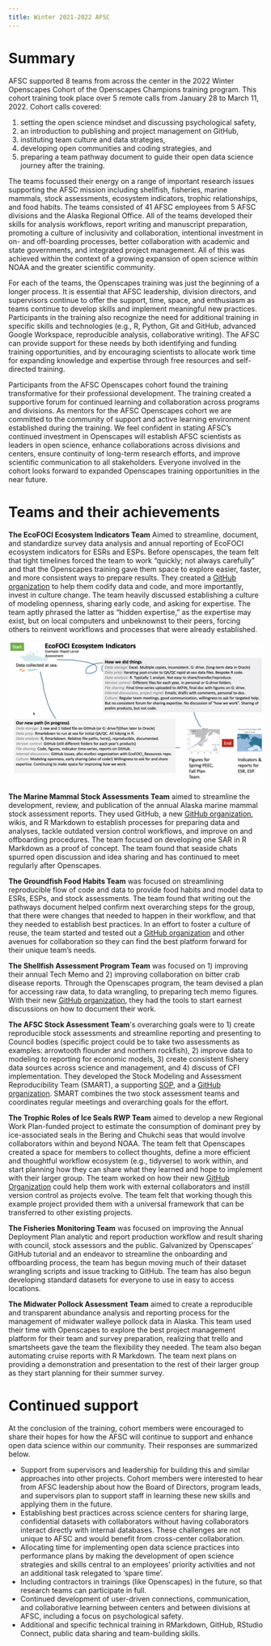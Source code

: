 ```yaml
---
title: Winter 2021-2022 AFSC
---
```


# Summary
AFSC supported 8 teams from across the center in the 2022 Winter Openscapes Cohort of the Openscapes Champions training program. This cohort training took place over 5 remote calls from January 28 to March 11, 2022. Cohort calls covered: 
1) setting the open science mindset and discussing psychological safety, 
2) an introduction to publishing and project management on GitHub, 
3) instituting team culture and data strategies, 
4) developing open communities and coding strategies, and 
5) preparing a team pathway document to guide their open data science journey after the training. 

The teams focussed their energy on a range of important research issues supporting the AFSC mission including shellfish, fisheries, marine mammals, stock assessments, ecosystem indicators, trophic relationships, and food habits. The teams consisted of 41 AFSC employees from 5 AFSC divisions and the Alaska Regional Office. All of the teams developed their skills for analysis workflows, report writing and manuscript preparation, promoting a culture of inclusivity and collaboration, intentional investment in on- and off-boarding processes, better collaboration with academic and state governments, and integrated project management. All of this was achieved within the context of a growing expansion of open science within NOAA and the greater scientific community. 

For each of the teams, the Openscapes training was just the beginning of a longer process. It is essential that AFSC leadership, division directors, and supervisors continue to offer the support, time, space, and enthusiasm as teams continue to develop skills and implement meaningful new practices. Participants in the training also recognize the need for additional training in specific skills and technologies (e.g., R, Python, Git and GitHub, advanced Google Workspace, reproducible analysis, collaborative writing). The AFSC can provide support for these needs by both identifying and funding training opportunities, and by encouraging scientists to allocate work time for expanding knowledge and expertise through free resources and self-directed training.

Participants from the AFSC Openscapes cohort found the training transformative for their professional development. The training created a supportive forum for continued learning and collaboration across programs and divisions. As mentors for the AFSC Openscapes cohort we are committed to the community of support and active learning environment established during the training. We feel confident in stating AFSC’s continued investment in Openscapes will establish AFSC scientists as leaders in open science, enhance collaborations across divisions and centers, ensure continuity of long-term research efforts, and improve scientific communication to all stakeholders. Everyone involved in the cohort looks forward to expanded Openscapes training opportunities in the near future.

# Teams and their achievements
**The EcoFOCI Ecosystem Indicators Team** Aimed to streamline, document, and standardize survey data analysis and annual reporting of EcoFOCI ecosystem indicators for ESRs and ESPs. Before openscapes, the team felt that tight timelines forced the team to work “quickly; not always carefully” and that the Openscapes training gave them space to explore easier, faster, and more consistent ways to prepare results. They created a [GitHub organization](https://github.com/afsc-ecofoci) to help them codify data and code, and more importantly, invest in culture change. The team heavily discussed establishing a culture of modeling openness, sharing early code, and asking for expertise. The team aptly phrased the latter as “hidden expertise,” as the expertise may exist, but on local computers and unbeknownst to their peers, forcing others to reinvent workflows and processes that were already established. 

![EcoFOCI diagram](/cohorts/images/AFSC2022-EcoFOCI.png)

**The Marine Mammal Stock Assessments Team** aimed to streamline the development, review, and publication of the annual Alaska marine mammal stock assessment reports. They used GitHub, a new [GitHub organization](https://github.com/NMML), wikis, and R Markdown to establish processes for preparing data and analyses, tackle outdated version control workflows, and improve on and offboarding procedures. The team focused on developing one SAR in R Markdown as a proof of concept. The team found that seaside chats spurred open discussion and idea sharing and has continued to meet regularly after Openscapes.

**The Groundfish Food Habits Team** was focused on streamlining reproducible flow of code and data to provide food habits and model data to ESRs, ESPs, and stock assessments. The team found that writing out the pathways document helped confirm next overarching steps for the group, that there were changes that needed to happen in their workflow, and that they needed to establish best practices. In an effort to foster a culture of reuse, the team started and tested out a [GitHub organization](https://github.com/NOAA-REEM/REEM_foodhabits) and other avenues for collaboration so they can find the best platform forward for their unique team’s needs. 

**The Shellfish Assessment Program Team** was focused on 1) improving their annual Tech Memo and 2) improving collaboration on bitter crab disease reports. Through the Openscapes program, the team devised a plan for accessing raw data, to data wrangling, to preparing tech memo figures. With their new [GitHub organization](https://github.com/AFSC-Shellfish-Assessment-Program), they had the tools to start earnest discussions on how to document their work. 

**The AFSC Stock Assessment Team**'s overarching goals were to 1) create reproducible stock assessments and streamline reporting and presenting to Council bodies (specific project could be to take two assessments as examples: arrowtooth flounder and northern rockfish), 2) improve data to modeling to reporting for economic models, 3) create consistent fishery data sources across science and management, and 4) discuss of CFI implementation. They developed the Stock Modeling and Assessment Reproducibility Team (SMART), a supporting [SOP](https://afsc-assessments.github.io/sop/), and a [GitHub organization](https://github.com/afsc-assessments). SMART combines the two stock assessment teams and coordinates regular meetings and overarching goals for the effort. 

**The Trophic Roles of Ice Seals RWP Team** aimed to develop a new Regional Work Plan-funded project to estimate the consumption of dominant prey by ice-associated seals in the Bering and Chukchi seas that would involve collaborators within and beyond NOAA. The team felt that Openscapes created a space for members to collect thoughts, define a more efficient and thoughtful workflow ecosystem (e.g., tidyverse) to work within, and start planning how they can share what they learned and hope to implement with their larger group. The team worked on how their new [GitHub Organization](https://github.com/TrophicRolesOfIceSeals) could help them work with external collaborators and instill version control as projects evolve. The team felt that working though this example project provided them with a universal framework that can be transferred to other existing projects. 

**The Fisheries Monitoring Team**  was focused on improving the Annual Deployment Plan analytic and report production workflow and result sharing with council, stock assessors and the public. Galvanized by Openscapes’ GitHub tutorial and an endeavor to streamline the onboarding and offboarding process, the team has begun moving much of their dataset wrangling scripts and issue tracking to GitHub. The team has also begun developing standard datasets for everyone to use in easy to access locations. 

**The Midwater Pollock Assessment Team** aimed to create a reproducible and transparent abundance analysis and reporting process for the management of midwater walleye pollock data in Alaska. This team used their time with Openscapes to explore the best project management platform for their team and survey preparation, realizing that trello and smartsheets gave the team the flexibility they needed. The team also began automating cruise reports with R Markdown. The team next plans on providing a demonstration and presentation to the rest of their larger group as they start planning for their summer survey. 


# Continued support

At the conclusion of the training, cohort members were encouraged to share their hopes for how the AFSC will continue to support and enhance open data science within our community. Their responses are summarized below.
 
- Support from supervisors and leadership for building this and similar approaches into other projects. Cohort members were interested to hear from AFSC leadership about how the Board of Directors, program leads, and supervisors plan to support staff in learning these new skills and applying them in the future.
- Establishing best practices across science centers for sharing large, confidential datasets with collaborators without having collaborators interact directly with internal databases. These challenges are not unique to AFSC and would benefit from cross-center collaboration.
- Allocating time for implementing open data science practices into performance plans by making the development of open science strategies and skills central to an employees’ priority activities and not an additional task relegated to ‘spare time’. 
- Including contractors in trainings (like Openscapes) in the future, so that research teams can participate in full.
- Continued development of user-driven connections, communication, and collaborative learning between centers and between divisions at AFSC, including a focus on psychological safety. 
- Additional and specific technical training in RMarkdown, GitHub, RStudio Connect, public data sharing and team-building skills.
